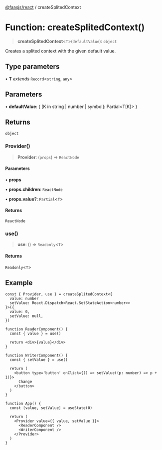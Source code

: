 [@faasjs/react](../README.md) / createSplitedContext

# Function: createSplitedContext()

> **createSplitedContext**\<`T`\>(`defaultValue`): `object`

Creates a splited context with the given default value.

## Type parameters

• **T** *extends* `Record`\<`string`, `any`\>

## Parameters

• **defaultValue**: \{ [K in string \| number \| symbol]: Partial\<T[K]\> \}

## Returns

`object`

### Provider()

> **Provider**: (`props`) => `ReactNode`

#### Parameters

• **props**

• **props.children**: `ReactNode`

• **props.value?**: `Partial`\<`T`\>

#### Returns

`ReactNode`

### use()

> **use**: () => `Readonly`\<`T`\>

#### Returns

`Readonly`\<`T`\>

## Example

```tsx
const { Provider, use } = createSplitedContext<{
  value: number
  setValue: React.Dispatch<React.SetStateAction<number>>
}>({
  value: 0,
  setValue: null,
})

function ReaderComponent() {
  const { value } = use()

  return <div>{value}</div>
}

function WriterComponent() {
  const { setValue } = use()

  return (
    <button type='button' onClick={() => setValue((p: number) => p + 1)}>
      Change
    </button>
  )
}

function App() {
  const [value, setValue] = useState(0)

  return (
    <Provider value={{ value, setValue }}>
      <ReaderComponent />
      <WriterComponent />
    </Provider>
  )
}
```
